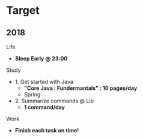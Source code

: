# Target

## 2018

Life

- **Sleep Early @ 23:00**

Study

- 1\. Get started with Java
    - **"Core Java : Fundermantals" : 10 pages/day**
    - Spring
- 2\. Summarize commands @ Lib
    - **1 command/day**

Work

- **Finish each task on time!**

